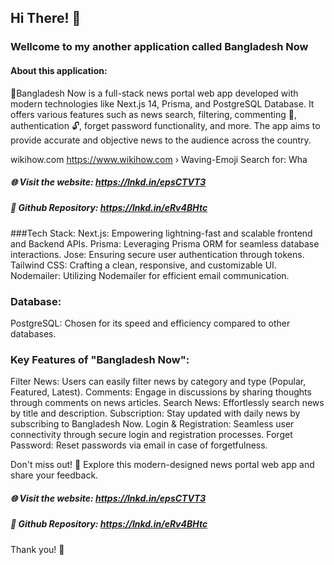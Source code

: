 ## Hi There! 👋 
### Wellcome to my another application called **Bangladesh Now**

#### About this application:
📰Bangladesh Now is a full-stack news portal web app developed with modern technologies like Next.js 14, Prisma, and PostgreSQL Database. It offers various features such as news search, filtering, commenting 💬, authentication 🔓, forget password functionality, and more. The app aims to provide accurate and objective news to the audience across the country.

wikihow.com
https://www.wikihow.com › Waving-Emoji
Search for: Wha

##### 🌐 Visit the website: https://lnkd.in/epsCTVT3
##### 🔗 Github Repository: https://lnkd.in/eRv4BHtc

###Tech Stack:
Next.js: Empowering lightning-fast and scalable frontend and Backend APIs.
Prisma: Leveraging Prisma ORM for seamless database interactions.
Jose: Ensuring secure user authentication through tokens.
Tailwind CSS: Crafting a clean, responsive, and customizable UI.
Nodemailer: Utilizing Nodemailer for efficient email communication.

### Database:
PostgreSQL: Chosen for its speed and efficiency compared to other databases.

### Key Features of "Bangladesh Now":
Filter News: Users can easily filter news by category and type (Popular, Featured, Latest).
Comments: Engage in discussions by sharing thoughts through comments on news articles.
Search News: Effortlessly search news by title and description.
Subscription: Stay updated with daily news by subscribing to Bangladesh Now.
Login & Registration: Seamless user connectivity through secure login and registration processes.
Forget Password: Reset passwords via email in case of forgetfulness.

Don't miss out! 🚀 Explore this modern-designed news portal web app and share your feedback.

##### 🌐 Visit the website: https://lnkd.in/epsCTVT3
##### 🔗 Github Repository: https://lnkd.in/eRv4BHtc

Thank you! 🙏
